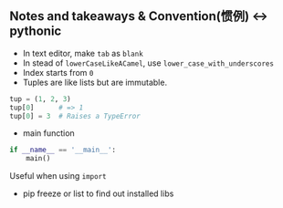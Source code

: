 ## Notes and takeaways & Convention(惯例) <-> pythonic

* In text editor, make `tab` as `blank`
* In stead of `lowerCaseLikeACamel`, use `lower_case_with_underscores`
* Index starts from `0`
* Tuples are like lists but are immutable.
``` python
tup = (1, 2, 3)
tup[0]      # => 1
tup[0] = 3  # Raises a TypeError
```
* main function

``` python
if __name__ == '__main__':
    main()
```

Useful when using `import`

* pip freeze or list to find out installed libs